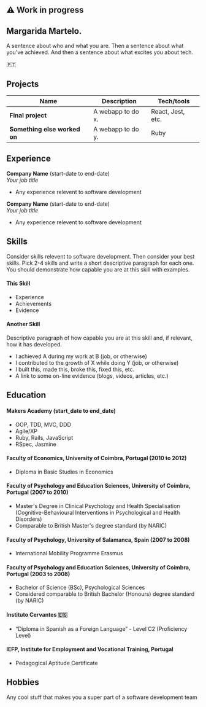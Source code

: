 ## :warning: Work in progress

## Margarida Martelo.                  

A sentence about who and what you are. Then a sentence about what you've achieved. And then a sentence about what excites you about tech.

:portugal:


## Projects

| Name                         | Description       | Tech/tools        |
| ---------------------------- | ----------------- | ----------------- |
| **Final project**            | A webapp to do x. | React, Jest, etc. |
| **Something else worked on** | A webapp to do y. | Ruby              |

## Experience

**Company Name** (start-date to end-date)  
_Your job title_

- Any experience relevent to software development

**Company Name** (start-date to end-date)  
_Your job title_

- Any experience relevent to software development

## Skills

Consider skills relevent to software development. Then consider your best skills. Pick 2-4 skills and write a short descriptive paragraph for each one. You should demonstrate how capable you are at this skill with examples.

#### This Skill

- Experience
- Achievements
- Evidence

#### Another Skill

Descriptive paragraph of how capable you are at this skill and, if relevant, how it has developed.

- I achieved A during my work at B (job, or otherwise)
- I contributed to the growth of X while doing Y (job, or otherwise)
- I built this, made this, broke this, fixed this, etc.
- A link to some on-line evidence (blogs, videos, articles, etc.)

## Education

#### Makers Academy (start_date to end_date)

- OOP, TDD, MVC, DDD
- Agile/XP
- Ruby, Rails, JavaScript
- RSpec, Jasmine

#### Faculty of Economics, University of Coimbra, Portugal (2010 to 2012)

- Diploma in Basic Studies in Economics


#### Faculty of Psychology and Education Sciences, University of Coimbra, Portugal (2007 to 2010)

- Master's Degree in Clinical Psychology and Health Specialisation
  (Cognitive-Behavioural Interventions in Psychological and Health Disorders)
- Comparable to British Master's degree standard (by NARIC)


#### Faculty of Psychology, University of Salamanca, Spain (2007 to 2008)

- International Mobility Programme Erasmus


#### Faculty of Psychology and Education Sciences, University of Coimbra, Portugal (2003 to 2008)

- Bachelor of Science (BSc), Psychological Sciences
- Considered comparable to British Bachelor (Honours) degree standard (by NARIC)

#### Instituto Cervantes :es:

- “Diploma in Spanish as a Foreign Language” - Level C2 (Proficiency Level)

#### IEFP, Institute for Employment and Vocational Training, Portugal

- Pedagogical Aptitude Certificate


## Hobbies

Any cool stuff that makes you a super part of a software development team

